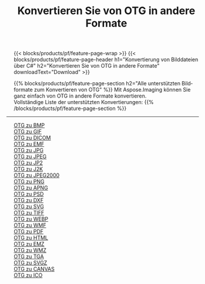﻿---
title: Konvertieren Sie von OTG in andere Formate 
weight: 3920
url: /de/java/conversion/from/otg 
lang: de
langdirlevel: 2
locales: zh-hans,ja,it,ru,de,es,fr,nl,id,lt,pl,pt,vi,tr,ko,zh-hant,ar,hi,th,sv,cs,uk,he
description: Mit Aspose.Imaging können Sie ganz einfach von OTG in andere Formate konvertieren
---

{{< blocks/products/pf/feature-page-wrap >}}
{{< blocks/products/pf/feature-page-header h1="Konvertierung von Bilddateien über C#" h2="Konvertieren Sie von OTG in andere Formate" downloadText="Download" >}}


{{% blocks/products/pf/feature-page-section  h2="Alle unterstützten Bildformate zum Konvertieren von OTG" %}}
Mit Aspose.Imaging können Sie ganz einfach von OTG in andere Formate konvertieren.
<br/>
Vollständige Liste der unterstützten Konvertierungen:
{{% /blocks/products/pf/feature-page-section %}}
<div class="container-fluid productfamilypage bg-gray">
    <div class="convertypes bg-gray agp-content section">
        <div class="container">
		<hr style="margin-left:-20px;"/>
		<div class="row other-converters">
		    <div class='col-md-2 other-converter remove-lp remove-rp'><a href="/imaging/de/java/conversion/otg-to-bmp" >OTG zu BMP</a></div><div class='col-md-2 other-converter remove-lp remove-rp'><a href="/imaging/de/java/conversion/otg-to-gif" >OTG zu GIF</a></div><div class='col-md-2 other-converter remove-lp remove-rp'><a href="/imaging/de/java/conversion/otg-to-dicom" >OTG zu DICOM</a></div><div class='col-md-2 other-converter remove-lp remove-rp'><a href="/imaging/de/java/conversion/otg-to-emf" >OTG zu EMF</a></div><div class='col-md-2 other-converter remove-lp remove-rp'><a href="/imaging/de/java/conversion/otg-to-jpg" >OTG zu JPG</a></div><div class='col-md-2 other-converter remove-lp remove-rp'><a href="/imaging/de/java/conversion/otg-to-jpeg" >OTG zu JPEG</a></div><div class='col-md-2 other-converter remove-lp remove-rp'><a href="/imaging/de/java/conversion/otg-to-jp2" >OTG zu JP2</a></div><div class='col-md-2 other-converter remove-lp remove-rp'><a href="/imaging/de/java/conversion/otg-to-j2k" >OTG zu J2K</a></div><div class='col-md-2 other-converter remove-lp remove-rp'><a href="/imaging/de/java/conversion/otg-to-jpeg2000" >OTG zu JPEG2000</a></div><div class='col-md-2 other-converter remove-lp remove-rp'><a href="/imaging/de/java/conversion/otg-to-png" >OTG zu PNG</a></div><div class='col-md-2 other-converter remove-lp remove-rp'><a href="/imaging/de/java/conversion/otg-to-apng" >OTG zu APNG</a></div><div class='col-md-2 other-converter remove-lp remove-rp'><a href="/imaging/de/java/conversion/otg-to-psd" >OTG zu PSD</a></div><div class='col-md-2 other-converter remove-lp remove-rp'><a href="/imaging/de/java/conversion/otg-to-dxf" >OTG zu DXF</a></div><div class='col-md-2 other-converter remove-lp remove-rp'><a href="/imaging/de/java/conversion/otg-to-svg" >OTG zu SVG</a></div><div class='col-md-2 other-converter remove-lp remove-rp'><a href="/imaging/de/java/conversion/otg-to-tiff" >OTG zu TIFF</a></div><div class='col-md-2 other-converter remove-lp remove-rp'><a href="/imaging/de/java/conversion/otg-to-webp" >OTG zu WEBP</a></div><div class='col-md-2 other-converter remove-lp remove-rp'><a href="/imaging/de/java/conversion/otg-to-wmf" >OTG zu WMF</a></div><div class='col-md-2 other-converter remove-lp remove-rp'><a href="/imaging/de/java/conversion/otg-to-pdf" >OTG zu PDF</a></div><div class='col-md-2 other-converter remove-lp remove-rp'><a href="/imaging/de/java/conversion/otg-to-html" >OTG zu HTML</a></div><div class='col-md-2 other-converter remove-lp remove-rp'><a href="/imaging/de/java/conversion/otg-to-emz" >OTG zu EMZ</a></div><div class='col-md-2 other-converter remove-lp remove-rp'><a href="/imaging/de/java/conversion/otg-to-wmz" >OTG zu WMZ</a></div><div class='col-md-2 other-converter remove-lp remove-rp'><a href="/imaging/de/java/conversion/otg-to-tga" >OTG zu TGA</a></div><div class='col-md-2 other-converter remove-lp remove-rp'><a href="/imaging/de/java/conversion/otg-to-svgz" >OTG zu SVGZ</a></div><div class='col-md-2 other-converter remove-lp remove-rp'><a href="/imaging/de/java/conversion/otg-to-canvas" >OTG zu CANVAS</a></div><div class='col-md-2 other-converter remove-lp remove-rp'><a href="/imaging/de/java/conversion/otg-to-ico" >OTG zu ICO</a></div>
                </div>
        </div>
    </div>
</div>
<br/>

